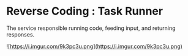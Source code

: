 # Reverse Coding : Task Runner

The service responsible running code, feeding input, and returning responses.

![https://i.imgur.com/9k3pc3u.png](https://i.imgur.com/9k3pc3u.png)
